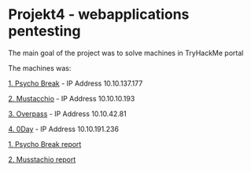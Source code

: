 # Projekt4 - webapplications pentesting

The main goal of the project was to solve machines in TryHackMe portal

The machines was:

[1. Psycho Break](https://tryhackme.com/room/psychobreak) - IP Address 10.10.137.177

[2. Mustacchio](https://tryhackme.com/room/mustacchio) - IP Address 10.10.10.193

[3. Overpass](https://tryhackme.com/room/overpass) - IP Address 10.10.42.81

[4. 0Day](https://tryhackme.com/room/0day) - IP Address 10.10.191.236

[1. Psycho Break report](https://github.com/stachu79/projekt4/blob/main/psycho.md)

[2. Musstachio report](https://github.com/stachu79/projekt4/blob/main/musstachio.md)





